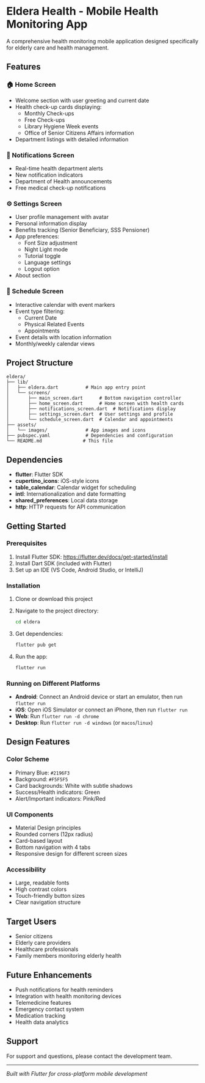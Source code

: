 # Eldera Health - Mobile Health Monitoring App

A comprehensive health monitoring mobile application designed specifically for elderly care and health management.

## Features

### 🏠 Home Screen
- Welcome section with user greeting and current date
- Health check-up cards displaying:
  - Monthly Check-ups
  - Free Check-ups
  - Library Hygiene Week events
  - Office of Senior Citizens Affairs information
- Department listings with detailed information

### 🔔 Notifications Screen
- Real-time health department alerts
- New notification indicators
- Department of Health announcements
- Free medical check-up notifications

### ⚙️ Settings Screen
- User profile management with avatar
- Personal information display
- Benefits tracking (Senior Beneficiary, SSS Pensioner)
- App preferences:
  - Font Size adjustment
  - Night Light mode
  - Tutorial toggle
  - Language settings
  - Logout option
- About section

### 📅 Schedule Screen
- Interactive calendar with event markers
- Event type filtering:
  - Current Date
  - Physical Related Events
  - Appointments
- Event details with location information
- Monthly/weekly calendar views

## Project Structure

```
eldera/
├── lib/
│   ├── eldera.dart          # Main app entry point
│   └── screens/
│       ├── main_screen.dart      # Bottom navigation controller
│       ├── home_screen.dart      # Home screen with health cards
│       ├── notifications_screen.dart  # Notifications display
│       ├── settings_screen.dart  # User settings and profile
│       └── schedule_screen.dart  # Calendar and appointments
├── assets/
│   └── images/              # App images and icons
├── pubspec.yaml             # Dependencies and configuration
└── README.md               # This file
```

## Dependencies

- **flutter**: Flutter SDK
- **cupertino_icons**: iOS-style icons
- **table_calendar**: Calendar widget for scheduling
- **intl**: Internationalization and date formatting
- **shared_preferences**: Local data storage
- **http**: HTTP requests for API communication

## Getting Started

### Prerequisites

1. Install Flutter SDK: https://flutter.dev/docs/get-started/install
2. Install Dart SDK (included with Flutter)
3. Set up an IDE (VS Code, Android Studio, or IntelliJ)

### Installation

1. Clone or download this project
2. Navigate to the project directory:
   ```bash
   cd eldera
   ```

3. Get dependencies:
   ```bash
   flutter pub get
   ```

4. Run the app:
   ```bash
   flutter run
   ```

### Running on Different Platforms

- **Android**: Connect an Android device or start an emulator, then run `flutter run`
- **iOS**: Open iOS Simulator or connect an iPhone, then run `flutter run`
- **Web**: Run `flutter run -d chrome`
- **Desktop**: Run `flutter run -d windows` (or `macos`/`linux`)

## Design Features

### Color Scheme
- Primary Blue: `#2196F3`
- Background: `#F5F5F5`
- Card backgrounds: White with subtle shadows
- Success/Health indicators: Green
- Alert/Important indicators: Pink/Red

### UI Components
- Material Design principles
- Rounded corners (12px radius)
- Card-based layout
- Bottom navigation with 4 tabs
- Responsive design for different screen sizes

### Accessibility
- Large, readable fonts
- High contrast colors
- Touch-friendly button sizes
- Clear navigation structure

## Target Users

- Senior citizens
- Elderly care providers
- Healthcare professionals
- Family members monitoring elderly health

## Future Enhancements

- Push notifications for health reminders
- Integration with health monitoring devices
- Telemedicine features
- Emergency contact system
- Medication tracking
- Health data analytics

## Support

For support and questions, please contact the development team.

---

*Built with Flutter for cross-platform mobile development*
